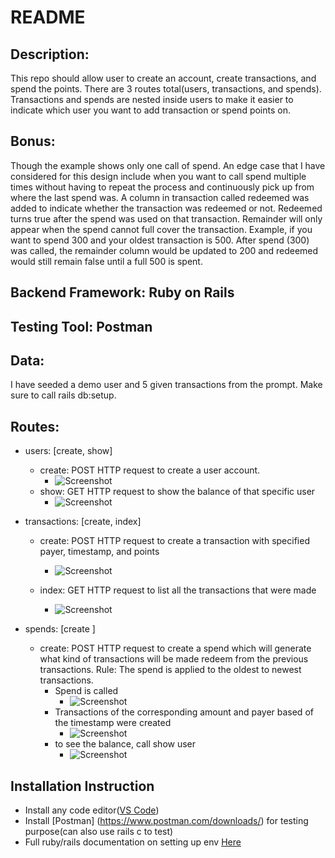 # README
## Description:
This repo should allow user to create an account, create transactions, and spend the points. There are 3 routes total(users, transactions, and spends). Transactions and spends are nested inside users to make it easier to indicate which user you want to add transaction or spend points on.

## Bonus:
Though the example shows only one call of spend. An edge case that I have considered for this design include when you want to call spend multiple times without having to repeat the process and continuously pick up from where the last spend was. A column in transaction called redeemed was added to indicate whether the transaction was redeemed or not. Redeemed turns true after the spend was used on that transaction. Remainder will only appear when the spend cannot full cover the transaction. Example, if you want to spend 300 and your oldest transaction is 500. After spend (300) was called, the remainder column would be updated to 200 and redeemed would still remain false until a full 500 is spent. 

## Backend Framework: Ruby on Rails
## Testing Tool: Postman
## Data: 
I have seeded a demo user and 5 given transactions from the prompt. Make sure to call rails db:setup.

## Routes: 
* users: [create, show]
  * create: POST HTTP request to create a user account.
    * ![Screenshot](./app/assets/images/create_user.png)
  * show: GET HTTP request to show the balance of that specific user  
    * ![Screenshot](./app/assets/images/balance.png)

* transactions: [create, index]
  * create: POST HTTP request to create a transaction with specified payer, timestamp, and points 
    * ![Screenshot](./app/assets/images/create_transaction.png)

  * index: GET HTTP request to list all the transactions that were made
    * ![Screenshot](./app/assets/images/index.png)

* spends: [create ]
  * create: POST HTTP request to create a spend which will generate what kind of transactions will be made redeem from the previous transactions. Rule: The spend is applied to the oldest to newest transactions.
    * Spend is called 
      * ![Screenshot](./app/assets/images/spend.png)
    * Transactions of the corresponding amount and payer based of the timestamp were created
      * ![Screenshot](./app/assets/images/final_transaction.png)
    * to see the balance, call show user
      * ![Screenshot](./app/assets/images/balance.png)

## Installation Instruction
* Install any code editor([VS Code](https://code.visualstudio.com))
* Install [Postman] (https://www.postman.com/downloads/) for testing purpose(can also use rails c to test)
* Full ruby/rails documentation on setting up env [Here](https://docs.google.com/document/d/1o6WpeYmk1FZfbmGIQaVEI0ihhBJOj6n5cukmlv4ilGg/edit?usp=sharing)
